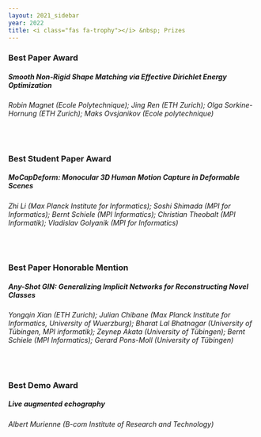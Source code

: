 ```yaml
---
layout: 2021_sidebar
year: 2022
title: <i class="fas fa-trophy"></i> &nbsp; Prizes
---
```



<h3 class="centre"><b>Best Paper Award</b></h3>

<h5 class="centre">Smooth Non-Rigid Shape Matching via Effective Dirichlet Energy Optimization</h5>

<h6 class="centre">Robin Magnet (Ecole Polytechnique); Jing Ren (ETH Zurich); Olga
Sorkine-Hornung (ETH Zurich); Maks Ovsjanikov (Ecole polytechnique)</h6>

<br>

<h3 class="centre"><b>Best Student Paper Award</b></h3>

<h5 class="centre">MoCapDeform: Monocular 3D Human Motion Capture in Deformable Scenes</h5>

<h6 class="centre">Zhi Li (Max Planck Institute for Informatics); Soshi Shimada (MPI for
Informatics); Bernt Schiele (MPI Informatics); Christian Theobalt (MPI
Informatik); Vladislav Golyanik (MPI for Informatics)</h6>

<br>

<h3 class="centre"><b>Best Paper Honorable Mention</b></h3>

<h5 class="centre">Any-Shot GIN: Generalizing Implicit Networks for Reconstructing Novel
Classes</h5>

<h6 class="centre">Yongqin Xian (ETH Zurich); Julian Chibane (Max Planck Institute for
Informatics, University of Wuerzburg); Bharat Lal Bhatnagar (University
of Tübingen, MPI informatik); Zeynep Akata (University of Tübingen);
Bernt Schiele (MPI Informatics); Gerard Pons-Moll (University of Tübingen)</h6>

<br>

<h3 class="centre"><b>Best Demo Award</b></h3>

<h5 class="centre">Live augmented echography</h5>

<h6 class="centre">Albert Murienne (B-com Institute of Research and Technology)</h6>

